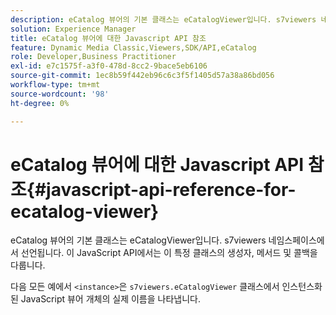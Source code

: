```yaml
---
description: eCatalog 뷰어의 기본 클래스는 eCatalogViewer입니다. s7viewers 네임스페이스에서 선언됩니다. 이 JavaScript API에서는 이 특정 클래스의 생성자, 메서드 및 콜백을 다룹니다.
solution: Experience Manager
title: eCatalog 뷰어에 대한 Javascript API 참조
feature: Dynamic Media Classic,Viewers,SDK/API,eCatalog
role: Developer,Business Practitioner
exl-id: e7c1575f-a3f0-478d-8cc2-9bace5eb6106
source-git-commit: 1ec8b59f442eb96c6c3f5f1405d57a38a86bd056
workflow-type: tm+mt
source-wordcount: '98'
ht-degree: 0%

---
```


# eCatalog 뷰어에 대한 Javascript API 참조{#javascript-api-reference-for-ecatalog-viewer}

eCatalog 뷰어의 기본 클래스는 eCatalogViewer입니다. s7viewers 네임스페이스에서 선언됩니다. 이 JavaScript API에서는 이 특정 클래스의 생성자, 메서드 및 콜백을 다룹니다.

다음 모든 예에서 `<instance>`은 `s7viewers.eCatalogViewer` 클래스에서 인스턴스화된 JavaScript 뷰어 개체의 실제 이름을 나타냅니다.

